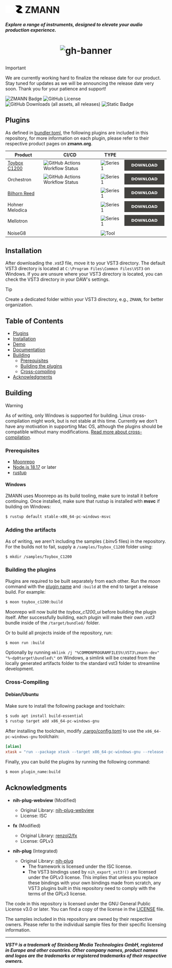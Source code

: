 ![zmann logo](.github/icons/logo-dark.png#gh-dark-mode-only)
![zmann logo](.github/icons/logo-light.png#gh-light-mode-only) 
**ZMANN**
=======
###### **Explore a range of instruments, designed to elevate your audio production experience.**
<h1 align="center">

![gh-banner](https://raw.githubusercontent.com/zmann-org/zmann/main/.github/marketing/header-transparent-crop.png)

</h1>

> [!IMPORTANT]  
> We are currently working hard to finalize the release date for our product. Stay tuned for updates as we will be announcing the release date very soon. Thank you for your patience and support!

![ZMANN Badge](https://img.shields.io/badge/zmann%20product-000.svg?style=for-the-badge&labelColor=000&logo=data:image/svg%2bxml;base64,PHN2ZyB3aWR0aD0iNjAwIiBoZWlnaHQ9IjYwMCIgdmlld0JveD0iMCAwIDYwMCA2MDAiIGZpbGw9Im5vbmUiIHhtbG5zPSJodHRwOi8vd3d3LnczLm9yZy8yMDAwL3N2ZyI+CjxwYXRoIGQ9Ik0zMjIuMDMgNkwwLjgwMTA2NiA2LjAwMDAxTDAgNi43OTcwMUwxNTUuNDA3IDE2MS40MThIMzMwLjA0TDUxLjI2ODQgNDM4Ljc3OUwxNTUuNDA3IDU0Mi4zOTFDMTkyLjI1NiA1NzkuMDU0IDI0My41MjUgNTk0LjE5NyAyODcuNTg0IDU5NC4xOTdINjAwTDQ0My43OTIgNDM4Ljc3OUgyNjkuMTU5TDU0OC43MzIgMTYwLjYyMUw0NzAuMjI3IDgyLjUxMzZDNDA2LjE0MiAxOC43NTIyIDM0Mi4wNTYgNS45OTk5NiAzMjIuMDMgNloiIGZpbGw9IndoaXRlIi8+Cjwvc3ZnPgo=)
![GitHub License](https://img.shields.io/github/license/zmann-org/zmann?style=for-the-badge&labelColor=000)
![GitHub Downloads (all assets, all releases)](https://img.shields.io/github/downloads/zmann-org/zmann/total?style=for-the-badge&labelColor=000)
![Static Badge](https://img.shields.io/badge/VST3-C90827?style=for-the-badge&logo=steinberg&labelColor=000)

## Plugins
As defined in [bundler.toml](./bundler.toml), the following plugins are included in this repository, for more information on each plugin, please refer to their respective product pages on **zmann.org**.

|Product|CI/CD|TYPE||
|---|---|---|---|
|[Toybox C1200](https://zmann.org/product/toybox-c1200)|![GitHub Actions Workflow Status](https://img.shields.io/github/actions/workflow/status/zmann-org/zmann/toybox_c1200.yml?style=for-the-badge&labelColor=000)|![Series 1](https://img.shields.io/badge/Series%201-0072f5?style=for-the-badge)|[![Download Button](./.github/icons/download-badge.svg)](https://github.com/zmann-org/zmann/releases)|
|Orchestron|![GitHub Actions Workflow Status](https://img.shields.io/github/actions/workflow/status/zmann-org/zmann/orchestron.yml?style=for-the-badge&labelColor=000)|![Series 1](https://img.shields.io/badge/Series%201-0072f5?style=for-the-badge)|[![Download Button](./.github/icons/download-badge.svg)](https://github.com/zmann-org/zmann/releases)|
|[Bilhorn Reed](https://zmann.org/product/bilhorn-reed)||![Series 1](https://img.shields.io/badge/Series%201-0072f5?style=for-the-badge)|[![Download Button](./.github/icons/download-badge.svg)](https://github.com/zmann-org/zmann/releases)|
|Hohner Melodica||![Series 1](https://img.shields.io/badge/Series%201-0072f5?style=for-the-badge)|[![Download Button](./.github/icons/download-badge.svg)](https://github.com/zmann-org/zmann/releases)|
|Mellotron||![Series 1](https://img.shields.io/badge/Series%201-0072f5?style=for-the-badge)|[![Download Button](./.github/icons/download-badge.svg)](https://github.com/zmann-org/zmann/releases)|
|   |   |   |
|NoiseG8|   |![Tool](https://img.shields.io/badge/DAW%20Tool-orange?style=for-the-badge)||


## Installation

After downloading the *.vst3* file, move it to your VST3 directory. The default VST3 directory is located at `C:\Program Files\Common Files\VST3` on Windows. If you are unsure where your VST3 directory is located, you can check the VST3 directory in your DAW's settings.


> [!TIP]
> Create a dedicated folder within your VST3 directory, e.g., `ZMANN`, for better organization.

## Table of Contents
- [Plugins](#plugins)
- [Installation](#installation)
- [Demo](#demo)
- [Documentation](#documentation)
- [Building](#building)
  - [Prerequisites](#prerequisites)
  - [Building the plugins](#building-the-plugins)
  - [Cross-compiling](#cross-compiling)
- [Acknowledgments](#acknowledgments)

## Building
> [!WARNING]  
> As of writing, only Windows is supported for building. Linux cross-compilation might work, but is not stable at this time. Currently we don't have any motivation in supporting Mac OS, although the plugins should be compatible without many modifications. [Read more about cross-compilation](#cross-compiling).
### Prerequisites
- [Moonrepo](https://moonrepo.dev/docs/install#windows)
- [Node.js 18.17](https://nodejs.org/en/) or later
- [rustup](https://www.rust-lang.org/tools/install)

#### Windows
ZMANN uses Moonrepo as its build tooling, make sure to install it before continuing.
Once installed, make sure that rustup is installed with **msvc** if building on Windows:
```bash
$ rustup default stable-x86_64-pc-windows-msvc
```

### Adding the artifacts
As of writing, we aren't including the samples (.binv5 files) in the repository. For the builds not to fail, supply a `/samples/Toybox_C1200` folder using:
```bash
$ mkdir /samples/Toybox_C1200
```

### Building the plugins
Plugins are required to be built separately from each other. Run the *moon* command with the [plugin name](#plugins) and `:build` at the end to target a release build. For example:
```bash
$ moon toybox_c1200:build
```
Moonrepo will now build the *toybox_c1200_ui* before building the plugin itself. After successfully building, each plugin will make their own *.vst3* bundle inside of the `/target/bundled/` folder. 

Or to build all projects inside of the repository, run:
```bash
$ moon run :build
```

Optionally by running `mklink /j "%COMMONPROGRAMFILES%\VST3\zmann-dev" "%~dp0target\bundled\"` on Windows, a simlink will be created from the locally generated artifacts folder to the standard vst3 folder to streamline development.

### Cross-Compiling
#### Debian/Ubuntu
Make sure to install the following package and toolchain:
```sh
$ sudo apt install build-essential
$ rustup target add x86_64-pc-windows-gnu
```
After installing the toolchain, modify [.cargo/config.toml](.cargo/config.toml) to use the `x86_64-pc-windows-gnu` toolchain:
```toml
[alias]
xtask = "run --package xtask --target x86_64-pc-windows-gnu --release --"
```
Finally, you can build the plugins by running the following command:
```bash
$ moon plugin_name:build
```

## Acknowledgments
- **nih-plug-webview** (Modified)
  - Original Library: [nih-plug-webview](https://github.com/maxjvh/nih-plug-webview)
  - License: ISC

- **fx** (Modified)
  - Original Library: [renzol2/fx](https://github.com/renzol2/fx)
  - License: GPLv3

- **nih-plug** (Integrated)
  - Original Library: [nih-plug](https://github.com/robbert-vdh/nih-plug)
    - The framework is licensed under the ISC license.
    - The VST3 bindings used by `nih_export_vst3!()` are licensed under the GPLv3 license. This implies that unless you replace these bindings with your own bindings made from scratch, any VST3 plugins built in this repository need to comply with the terms of the GPLv3 license.

The code in this repository is licensed under the GNU General Public License v3.0 or later. You can find a copy of the license in the [LICENSE](./LICENSE) file.

The samples included in this repository are owned by their respective owners. Please refer to the individual sample files for their specific licensing information.

----
***VST® is a trademark of Steinberg Media Technologies GmbH, registered in Europe and other countries. Other company names, product names and logos are the trademarks or registered trademarks of their respective owners.***
